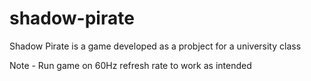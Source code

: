 # shadow-pirate
Shadow Pirate is a game developed as a probject for a university class

Note - Run game on 60Hz refresh rate to work as intended

